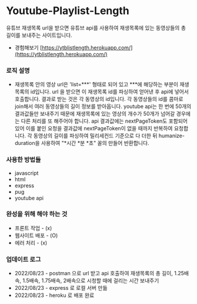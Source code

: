 # Youtube-Playlist-Length
유튜브 재생목록 url을 받으면 유튜브 api를 사용하여 재생목록에 있는 동영상들의 총 길이를 보내주는 사이트입니다.

* 경험해보기
[https://ytblistlength.herokuapp.com/](https://ytblistlength.herokuapp.com/)

### 로직 설명
* 재생목록 안의 영상 url은 'list=***' 형태로 되어 있고 ***에 해당하는 부분이 재생목록의 id입니다. 
url 을 받으면 이 재생목록 id를 파싱하여 얻어낸 후 api에 넣어서 호출합니다. 
결과로 받는 것은 각 동영상의 id입니다.
각 동영상들의 id를 콤마로 join해서 여러 동영상들의 길이 정보를 받아옵니다.
youtube api는 한 번에 50개의 결과값들만 보내주기 때문에 재생목록에 있는 영상의 개수가 50개가 넘어갈 경우에는 다른 처리를 또 해주어야 합니다.
api 결과값에는 nextPageToken도 포함되어 있어 이를 붙인 요청을 결과값에 nextPageToken이 없을 때까지 반복하여 요청합니다.
각 동영상의 길이를 파싱하여 밀리세컨드 기준으로 다 더한 뒤 humanize-duration을 사용하여 "*시간 *분 *초" 꼴의  만들어 반환합니다.

### 사용한 방법들
* javascript
* html
* express
* pug
* youtube api

### 완성을 위해 해야 하는 것
* 프론트 작업 - (x)
* 웹사이트 배포 - (O)
* 에러 처리 - (x)

### 업데이트 로그
* 2022/08/23 - postman 으로 url 받고 api 호출하여 재생목록의 총 길이, 1.25배속, 1.5배속, 1.75배속, 2배속으로 시청할 때에 걸리는 시간 보내주기
* 2022/08/23 - express 로 로컬 서버 만듦
* 2022/08/23 - heroku 로 배포 완료
